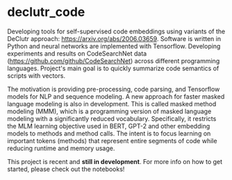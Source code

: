 # declutr_code
Developing tools for self-supervised code embeddings using variants of the DeClutr approach: https://arxiv.org/abs/2006.03659. Software is written in Python and neural networks 
are implemented with Tensorflow. Developing experiments and results on CodeSearchNet data (https://github.com/github/CodeSearchNet) across different programming languages. Project's main goal is to quickly summarize 
code semantics of scripts with vectors. 

The motivation is providing pre-processing, code parsing, and Tensorflow models for NLP and sequence modeling. A new approach for faster masked language modeling
is also in development. This is called masked method modeling (MMM), which is a programming version of masked language modeling with a significantly reduced vocabulary.
Specifically, it restricts the MLM learning objective used in BERT, GPT-2 and other embedding models to methods and method calls. The intent is to focus learning on important tokens
(methods) that represent entire segments of code while reducing runtime and memory usage. 

This project is recent and **still in development**. For more info on how to get started, please check out the notebooks! 

